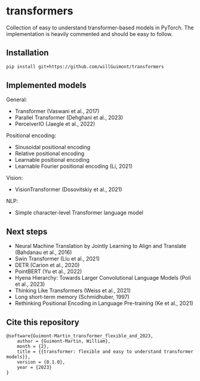 # transformers

Collection of easy to understand transformer-based models in PyTorch.
The implementation is heavily commented and should be easy to follow.

## Installation

```bash
pip install git+https://github.com/willGuimont/transformers
```

## Implemented models

General:

- Transformer (Vaswani et al., 2017)
- Parallel Transformer (Dehghani et al., 2023)
- PerceiverIO (Jaegle et al., 2022)

Positional encoding:

- Sinusoidal positional encoding
- Relative positional encoding
- Learnable positional encoding
- Learnable Fourier positional encoding (Li, 2021)

Vision:

- VisionTransformer (Dosovitskiy et al., 2021)

NLP:

- Simple character-level Transformer language model

## Next steps

- Neural Machine Translation by Jointly Learning to Align and Translate (Bahdanau et al., 2016)
- Swin Transformer (Liu et al., 2021)
- DETR (Carion et al., 2020)
- PointBERT (Yu et al., 2022)
- Hyena Hierarchy: Towards Larger Convolutional Language Models (Poli et al., 2023)
- Thinking Like Transformers (Weiss et al., 2021)
- Long short-term memory (Schmidhuber, 1997)
- Rethinking Positional Encoding in Language Pre-training (Ke et al., 2021)

## Cite this repository

```
@software{Guimont-Martin_transformer_flexible_and_2023,
    author = {Guimont-Martin, William},
    month = {2},
    title = {{transformer: flexible and easy to understand transformer models}},
    version = {0.1.0},
    year = {2023}
}
```
